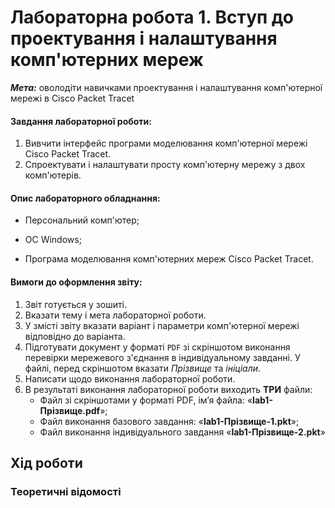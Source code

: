# Лабораторна робота 1. Вступ до проектування і налаштування комп'ютерних мереж

***Мета:*** оволодіти навичками проектування і налаштування комп'ютерної мережі в Cisco Packet Tracet

#### Завдання лабораторної роботи:

1. Вивчити інтерфейс програми моделювання комп'ютерної мережі Cisco Packet Tracet.
2. Спроектувати і налаштувати просту комп'ютерну мережу з двох комп'ютерів.

#### Опис лабораторного обладнання:

* Персональний комп'ютер;

* ОС Windows;
* Програма моделювання комп'ютерних мереж Cisco Packet Tracet.

#### Вимоги до оформлення звіту:

1. Звіт готується у зошиті.
2. Вказати тему і мета лабораторної роботи.
3. У змісті звіту вказати варіант і параметри комп'ютерної мережі відповідно до варіанта.
4. Підготувати документ у форматі `PDF` зі скріншотом виконання перевірки мережевого з'єднання в індивідуальному завданні. У файлі, перед скріншотом вказати *Прізвище* та *ініціали*.
5. Написати щодо виконання лабораторної роботи.
6. В результаті виконання лабораторної роботи виходить **ТРИ** файли:
   - Файл зі скріншотами у форматі PDF, ім’я файла: «**lab1-Прізвище.pdf**»;
   - Файл виконання базового завдання: «**lab1-Прізвище-1.pkt**»;
   - Файл виконання індивідуального завдання «**lab1-Прізвище-2.pkt**»

## Хід роботи

### Теоретичні відомості

